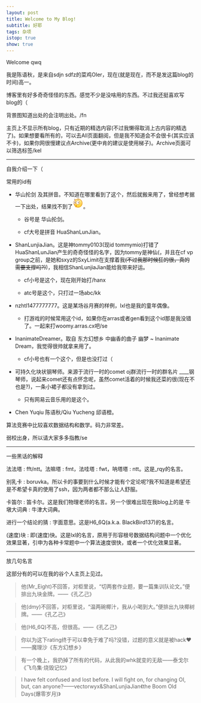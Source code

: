 ```yaml
---
layout: post
title: Welcome to My Blog!
subtitle: 好耶
tags: 杂项
istop: true
show: true
---
```


Welcome qwq

我是陈语秋，是来自sdjn sdfz的菜鸡OIer，现在(就是现在，而不是发这篇blog的时间)高一。

博客里有好多奇奇怪怪的东西。感觉不少是没啥用的东西。不过我还挺喜欢写blog的（

背景图知道出处的会注明出处。/fn

主页上不显示所有blog，只有近期的精选内容(不过我懒得取消上古内容的精选了)。如果想要看所有的，可以去All页面翻阅，但是我不知道会不会很卡(其实应该不卡)，如果你网很慢建议点Archive(更中肯的建议是使用梯子)。Archive页面可以筛选标签/kel

-----

自我介绍一下（

常用的id有

 - 华山抡剑 及其拼音。不知道在哪里看到了这个，然后就搬来用了，曾经想考据一下出处，结果找不到了![/jy](/img/qqemoji/0.gif)。

   - 谷号是 华山抡剑。

   - cf大号是拼音 HuaShanLunJian。

 - ShanLunjiaJian。这是神tommy0103(现id tommymio)打错了HuaShanLunJian产生的奇奇怪怪的名字，因为tommy是神仙(，并且在cf vp group之前，是她和sxyz的SxyLimit在支撑着我~~(不过我那时候狂的很，真的需要支撑吗?)~~)，我相信ShanLunjiaJian能给我带来好运。

   - cf小号是这个，现在刚开始打/hanx

   - atc号是这个，只打过一场abc/kk

 - nzhtl1477777777。这是某场谷月赛的样例，lxl也是我的童年偶像。

   - 打游戏的时候常用这个id，如果你在arras或者gen看到这个id那是我没错了。一起来打woomy.arras.cx吧/se

 - InanimateDreamer。取自 东方幻想乡 中幽香的曲子 幽梦 ~ Inanimate Dream，我觉得很帅就拿来用了。

   - cf小号也有一个这个，但是也没打过（

 - 可持久化块状钢琴师。来源于流行一时的comet oj群流行一时的群名片 \_\_\_\_钢琴师，说起来comet还有点怀念呢，虽然comet活着的时候我还菜的很(现在不也是?)，一条小裙子都没有拿到过。

   - 只有网易云音乐用的是这个。

 - Chen Yuqiu 陈语秋/Qiu Yucheng 邱语橙。

算法竞赛中比较喜欢数据结构和数学。码力非常差。

弱校出身，所以请大家多多指教/se

-----

一些黑话的解释

法法塔 : fft/ntt。法嘛塔 : fmt，法哇塔 : fwt，呐塔塔 : ntt。这是_rqy的名言。

别乳卡 : boruvka。所以卡的事要到什么时候才能有个定论呢?我不知道是希望还是不希望卡真的使用了ssh，因为两者都不那么让人舒服。

卡笛尔 : 笛卡尔。这是我们物理老师的名言。另一个很难出现在我blog上的是 牛墩大词典 : 牛津大词典。

进行一个结论的猜 : 字面意思。这是H6_6Q(a.k.a. BlackBird137)的名言。

(速度)块 : 即(速度)快。这是lxl的名言，原用于形容根号数据结构问题中一个优化效果显著，引申为各种卡常题中一个算法速度很快，或者一个优化效果显著。

-----

放几句名言

这部分有的可以在我的谷个人主页上见过。

> 他(Mr_Eight)不回答，对柜里说，“切两套作业题，要一篇集训队论文。”便排出九块金牌。——《孔乙己》

> 他(dmy)不回答，对柜里说，“温两碗椰汁，我从小喝到大。”便排出九块椰树牌。——《孔乙己》

> 他(H6_6Q)不高，但很高。——《孔乙己》

> 你以为这下rating终于可以幸免于难了吗?没错，过题的意义就是被hack♥——魔理沙《东方幻想乡》

> 有一个晚上，我扔掉了所有的代码，从此我的whk就变的无敌——泰戈尔《飞鸟集·烧毁记忆》

> I have felt confused and lost before. I will fight on, for changing OI, but, can anyone?——vectorwyx&ShanLunjiaJian《the Boom Old Days(爆零岁月)》